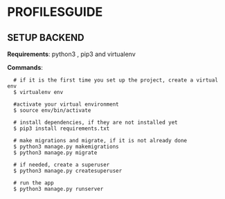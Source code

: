 # PROFILESGUIDE

## SETUP BACKEND

**Requirements**: python3 , pip3 and virtualenv

**Commands**:

```
  # if it is the first time you set up the project, create a virtual env
  $ virtualenv env

  #activate your virtual environment
  $ source env/bin/activate

  # install dependencies, if they are not installed yet
  $ pip3 install requirements.txt

  # make migrations and migrate, if it is not already done
  $ python3 manage.py makemigrations
  $ python3 manage.py migrate

  # if needed, create a superuser
  $ python3 manage.py createsuperuser

  # run the app
  $ python3 manage.py runserver
```
